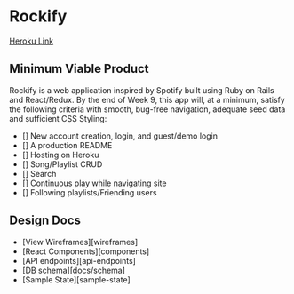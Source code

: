 # Rockify

[Heroku Link](https://rockify.herokuapp.com)

## Minimum Viable Product

Rockify is a web application inspired by Spotify built using Ruby on Rails and React/Redux. By the end of Week 9, this app will, at a minimum, satisfy the following criteria with smooth, bug-free navigation, adequate seed data and sufficient CSS Styling:

- [] New account creation, login, and guest/demo login
- [] A production README
- [] Hosting on Heroku
- [] Song/Playlist CRUD
- [] Search
- [] Continuous play while navigating site
- [] Following playlists/Friending users

## Design Docs
* [View Wireframes][wireframes]
* [React Components][components]
* [API endpoints][api-endpoints]
* [DB schema][docs/schema]
* [Sample State][sample-state]
